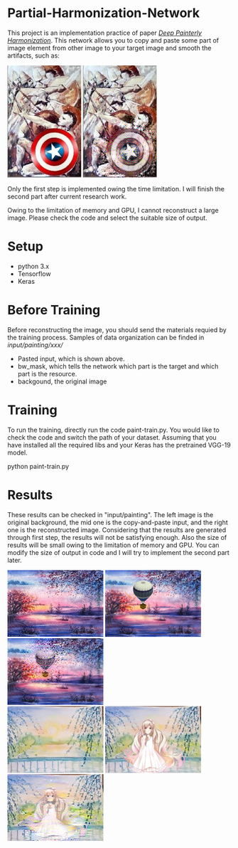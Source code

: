 # Partial-Harmonization-Network

This project is an implementation practice of paper [*Deep Painterly Harmonization*](https://arxiv.org/pdf/1804.03189.pdf). This network allows you to copy and paste some part of image element from other image to your target image and smooth the artifacts, such as:

![0](input/painting/shield/input.jpg) ![1](input/painting/shield/result_at_iteration_149.png)

Only the first step is implemented owing the time limitation. I will finish the second part after current research work.

Owing to the limitation of memory and GPU, I cannot reconstruct a large image. Please check the code and select the suitable size of output.

# Setup
  * python 3.x
  * Tensorflow
  * Keras

# Before Training
  Before reconstructing the image, you should send the materials requied by the training process. Samples of data organization can be finded in *input/painting/xxx/*
  * Pasted input, which is shown above.
  * bw_mask, which tells the network which part is the target and which part is the resource.
  * backgound, the original image

# Training
 To run the training, directly run the code paint-train.py. You would like to check the code and switch the path of your dataset. 
 Assuming that you have installed all the required libs and your Keras has the pretrained VGG-19 model.
 
 python paint-train.py
 
# Results
  These results can be checked in "input/painting". The left image is the original background, the mid one is the copy-and-paste input, and the right one is the reconstructed image. Considering that the results are generated through first step, the results will not be satisfying enough. Also the size of results will be small owing to the limitation of memory and GPU. You can modify the size of output in code and I will try to implement the second part later.<br>
 
  ![bg1](input/painting/balloon1/background.jpg)  ![2](input/painting/balloon1/input.jpg) ![3](input/painting/balloon1/result.jpg)<br>
  ![bg2](input/painting/campus/background.jpg)  ![4](input/painting/campus/input.jpg) ![5](input/painting/campus/result.jpg)
